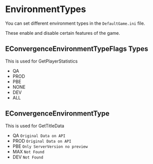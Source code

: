# EnvironmentTypes

You can set different environment types in the `DefaultGame.ini` file.

These enable and disable certain features of the game.

## EConvergenceEnvironmentTypeFlags Types
This is used for GetPlayerStatistics
- QA
- PROD
- PBE
- NONE
- DEV
- ALL

## EConvergenceEnvironmentType
This is used for GetTitleData
- QA    `Original Data on API`
- PROD  `Original Data on API`
- PBE   `Only ServerVersion no preview`
- MAX   `Not Found`
- DEV   `Not Found`
